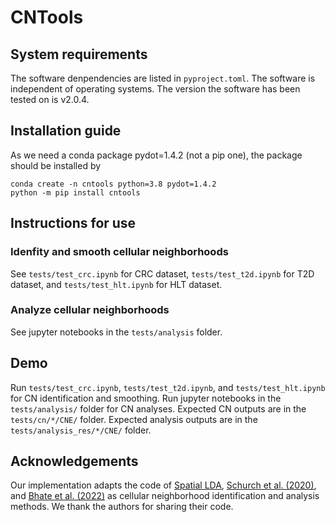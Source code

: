 # CNTools

## System requirements
The software denpendencies are listed in `pyproject.toml`. The software is independent of operating systems. The version the software has been tested on is v2.0.4.

## Installation guide
As we need a conda package pydot=1.4.2 (not a pip one), the package should be installed by
```
conda create -n cntools python=3.8 pydot=1.4.2
python -m pip install cntools
```

## Instructions for use

### Idenfity and smooth cellular neighborhoods
See `tests/test_crc.ipynb` for CRC dataset, `tests/test_t2d.ipynb` for T2D dataset, and `tests/test_hlt.ipynb` for HLT dataset.

### Analyze cellular neighborhoods
See jupyter notebooks in the `tests/analysis` folder.

## Demo
Run `tests/test_crc.ipynb`, `tests/test_t2d.ipynb`, and `tests/test_hlt.ipynb` for CN identification and smoothing. Run jupyter notebooks in the `tests/analysis/` folder for CN analyses. Expected CN outputs are in the `tests/cn/*/CNE/` folder. Expected analysis outputs are in the `tests/analysis_res/*/CNE/` folder.

## Acknowledgements
Our implementation adapts the code of [Spatial LDA](https://github.com/calico/spatial_lda), [Schurch et al. (2020)](https://github.com/nolanlab/NeighborhoodCoordination), and [Bhate et al. (2022)](https://github.com/nolanlab/TissueSchematics) as cellular neighborhood identification and analysis methods. We thank the authors for sharing their code.